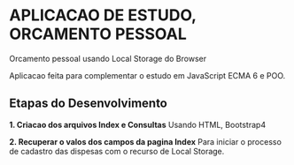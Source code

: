 # APLICACAO DE ESTUDO, ORCAMENTO PESSOAL
 
 Orcamento pessoal usando Local Storage do Browser

 Aplicacao feita para complementar o estudo em JavaScript ECMA 6 e POO.



## Etapas do Desenvolvimento

**1. Criacao dos arquivos Index e Consultas** 
   Usando HTML, Bootstrap4 

**2. Recuperar o valos dos campos da pagina Index**
   Para iniciar o processo de cadastro das dispesas com o recurso de Local Storage.  
